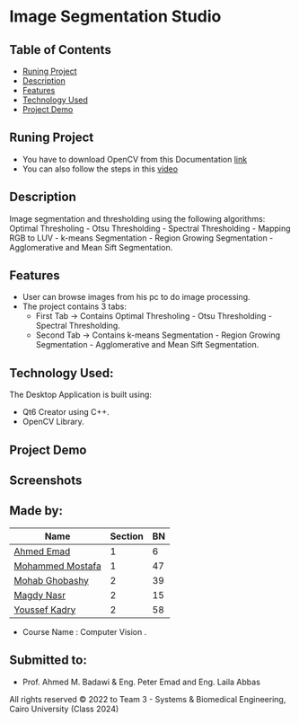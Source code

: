 # Image Segmentation Studio

## Table of Contents

- [Runing Project](#running-project)
- [Description](#description)
- [Features](#features)
- [Technology Used](#technology-used)
- [Project Demo](#project-demo)

## Runing Project
- You have to download OpenCV from this Documentation [link](https://wiki.qt.io/How_to_setup_Qt_and_openCV_on_Windows)
- You can also follow the steps in this [video](https://www.youtube.com/watch?v=ZOSu-2Oju-A) 

## Description 
Image segmentation and thresholding using the following algorithms: Optimal Thresholing - Otsu Thresholding - Spectral Thresholding - Mapping RGB to LUV - k-means Segmentation - Region Growing Segmentation - Agglomerative and Mean Sift Segmentation. 


## Features 
- User can browse images from his pc to do image processing.
- The project contains 3 tabs:
  - First Tab  -> Contains Optimal Thresholing - Otsu Thresholding - Spectral Thresholding.
  - Second Tab -> Contains k-means Segmentation - Region Growing Segmentation - Agglomerative and Mean Sift Segmentation.

## Technology Used:
The Desktop Application is built using:
- Qt6 Creator using C++.
- OpenCV Library.

## Project Demo





## Screenshots


## Made by:

| Name                           | Section | BN  |
| ------------------------------ | ------- | --- |
| [Ahmed Emad](https://github.com/ahmeddemaad)              | 1 | 6  |
| [Mohammed Mostafa](https://github.com/Mo-Moustafa)        | 1 | 47 |
| [Mohab Ghobashy](https://github.com/MohabGhobashy)        | 2 | 39 |
| [Magdy Nasr](https://github.com/MyProjectsProgress)       | 2 | 15 |
| [Youssef Kadry](https://github.com/YousefKadry)           | 2 | 58 |

- Course Name : Computer Vision .

## Submitted to:

- Prof. Ahmed M. Badawi & Eng. Peter Emad and Eng. Laila Abbas

All rights reserved © 2022 to Team 3 - Systems & Biomedical Engineering, Cairo University (Class 2024)
